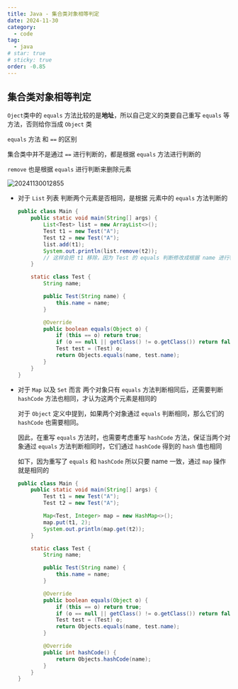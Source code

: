 ```yaml
---
title: Java - 集合类对象相等判定
date: 2024-11-30
category:
  - code
tag:
  - java
# star: true
# sticky: true
order: -0.85
---
```


## 集合类对象相等判定

`Oject`类中的 `equals` 方法比较的是**地址**，所以自己定义的类要自己重写 `equals` 等方法，否则给你当成 `Object` 类

`equals` 方法 和 `==` 的区别

集合类中并不是通过 `==` 进行判断的，都是根据 `equals` 方法进行判断的

`remove` 也是根据 `equals` 进行判断来删除元素

![20241130012855](http://myimg.ekkosonya.cn/20241130012855.png)

- 对于 `List` 列表
    判断两个元素是否相同，是根据 元素中的 `equals` 方法判断的

    ```java
    public class Main {
        public static void main(String[] args) {
            List<Test> list = new ArrayList<>();
            Test t1 = new Test("A");
            Test t2 = new Test("A");
            list.add(t1);
            System.out.println(list.remove(t2));
            // 这样会把 t1 移除，因为 Test 的 equals 判断修改成根据 name 进行判断
        }

        static class Test {
            String name;

            public Test(String name) {
                this.name = name;
            }

            @Override
            public boolean equals(Object o) {
                if (this == o) return true;
                if (o == null || getClass() != o.getClass()) return false;
                Test test = (Test) o;
                return Objects.equals(name, test.name);
            }
        }
    }
    ```

- 对于 `Map` 以及 `Set` 而言
    两个对象只有 `equals` 方法判断相同后，还需要判断 `hashCode` 方法也相同，才认为这两个元素是相同的

    对于 `Object` 定义中提到，如果两个对象通过 `equals` 判断相同，那么它们的 `hashCode` 也需要相同。

    因此，在重写 `equals` 方法时，也需要考虑重写 `hashCode` 方法，保证当两个对象通过 `equals` 方法判断相同时，它们通过 `hashCode` 得到的 `hash` 值也相同

    如下，因为重写了 `equals` 和 `hashCode` 所以只要 name 一致，通过 `map` 操作就是相同的

    ```java
    public class Main {
        public static void main(String[] args) {
            Test t1 = new Test("A");
            Test t2 = new Test("A");

            Map<Test, Integer> map = new HashMap<>();
            map.put(t1, 2);
            System.out.println(map.get(t2));
        }

        static class Test {
            String name;

            public Test(String name) {
                this.name = name;
            }

            @Override
            public boolean equals(Object o) {
                if (this == o) return true;
                if (o == null || getClass() != o.getClass()) return false;
                Test test = (Test) o;
                return Objects.equals(name, test.name);
            }

            @Override
            public int hashCode() {
                return Objects.hashCode(name);
            }
        }
    }
    ```
